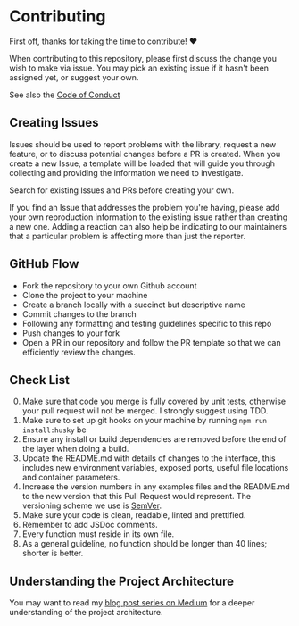 # Contributing

First off, thanks for taking the time to contribute! ❤️

When contributing to this repository, please first discuss the change you wish to make via issue. You may pick an existing issue if it hasn't been assigned yet, or suggest your own.

See also the [Code of Conduct](CODE_OF_CONDUCT.md)

## Creating Issues

Issues should be used to report problems with the library, request a new feature, or to discuss potential changes before a PR is created. When you create a new Issue, a template will be loaded that will guide you through collecting and providing the information we need to investigate.

Search for existing Issues and PRs before creating your own.

If you find an Issue that addresses the problem you're having, please add your own reproduction information to the existing issue rather than creating a new one. Adding a reaction can also help be indicating to our maintainers that a particular problem is affecting more than just the reporter.

## GitHub Flow

- Fork the repository to your own Github account
- Clone the project to your machine
- Create a branch locally with a succinct but descriptive name
- Commit changes to the branch
- Following any formatting and testing guidelines specific to this repo
- Push changes to your fork
- Open a PR in our repository and follow the PR template so that we can efficiently review the changes. 

## Check List

0. Make sure that code you merge is fully covered by unit tests, otherwise your pull request will not be merged. I strongly suggest using TDD.
1. Make sure to set up git hooks on your machine by running `npm run install:husky` be
2. Ensure any install or build dependencies are removed before the end of the layer when doing a build.
3. Update the README.md with details of changes to the interface, this includes new environment variables, exposed ports, useful file locations and container parameters.
4. Increase the version numbers in any examples files and the README.md to the new version that this Pull Request would represent. The versioning scheme we use is [SemVer](http://semver.org/).
5. Make sure your code is clean, readable, linted and prettified. 
6. Remember to add JSDoc comments. 
7. Every function must reside in its own file. 
8. As a general guideline, no function should be longer than 40 lines; shorter is better.

## Understanding the Project Architecture

You may want to read my [blog post series on Medium](https://medium.com/@dmitry-kostyuk/ever-felt-like-youre-bringing-a-knife-to-a-gunfight-a39042d9793d) for a deeper understanding of the project architecture.
